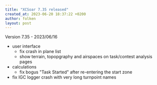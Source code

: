 ```yaml
---
title: "XCSoar 7.35 released"
created_at: 2023-06-20 18:37:22 +0200
author: folken
layout: post
---
```


Version 7.35 - 2023/06/16
* user interface
  - fix crash in plane list
  - show terrain, topopgraphy and airspaces on task/contest analysis pages
* calculations
  - fix bogus "Task Started" after re-entering the start zone
* fix IGC logger crash with very long turnpoint names
